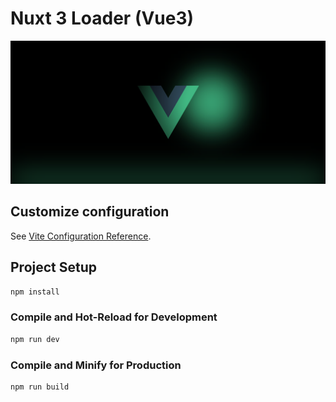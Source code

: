 # Nuxt 3 Loader (Vue3)

<p>
<img src="public/preview.png" alt="preview">
</p>

## Customize configuration

See [Vite Configuration Reference](https://vitejs.dev/config/).

## Project Setup

```sh
npm install
```

### Compile and Hot-Reload for Development

```sh
npm run dev
```

### Compile and Minify for Production

```sh
npm run build
```
